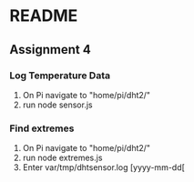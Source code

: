# README

## Assignment 4

### Log Temperature Data
1. On Pi navigate to "home/pi/dht2/"
2. run node sensor.js

### Find extremes
1. On Pi navigate to "home/pi/dht2/"
2. run node extremes.js
3. Enter var/tmp/dhtsensor.log [yyyy-mm-dd[ 
